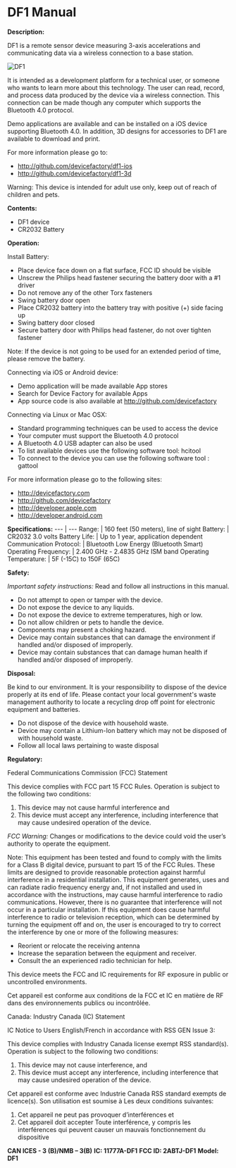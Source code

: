 DF1 Manual
==========

**Description:**

DF1 is a remote sensor device measuring 3-axis accelerations and communicating data via a wireless connection to a base station.

![DF1](https://raw.githubusercontent.com/devicefactory/share/master/media/df1/df1.png)

It is intended as a development platform for a technical user, or someone who wants to learn more about this technology.  The user can read, record, and process data produced by the device via a wireless connection.  This connection can be made though any computer which supports the Bluetooth 4.0 protocol.

Demo applications are available and can be installed on a iOS device supporting Bluetooth 4.0.  In addition, 3D designs for accessories to DF1 are available to download and print.

For more information please go to:

* http://github.com/devicefactory/df1-ios
* http://github.com/devicefactory/df1-3d

Warning: This device is intended for adult use only, keep out of reach of children and pets.

**Contents:**

* DF1 device
* CR2032 Battery

**Operation:**

Install Battery:
*	Place device face down on a flat surface, FCC ID should be visible
*	Unscrew the Philips head fastener securing the battery door with a #1 driver
*	Do not remove any of the other Torx fasteners
*	Swing battery door open
*	Place CR2032 battery into the battery tray with positive (+) side facing up
*	Swing battery door closed
*	Secure battery door  with Philips head fastener, do not over tighten fastener

Note: If the device is not going to be used for an extended period of time, please remove the battery.

Connecting via iOS or Android device:
*	Demo application will be made available App stores
*	Search for Device Factory for available Apps
*	App source code is also available at http://github.com/devicefactory

Connecting via Linux or Mac OSX:
*	Standard programming techniques can be used to access the device
*	Your computer must support the  Bluetooth 4.0 protocol
*	A  Bluetooth 4.0 USB adapter can also be used
*	To list available devices use the following software tool: hcitool
*	To connect to the device you can use the following software tool : gattool

For more information please go to the following sites:
*	http://devicefactory.com
*	http://github.com/devicefactory
*	http://developer.apple.com
*	http://developer.android.com

**Specifications:**
--- | ---
Range: | 160 feet (50 meters), line of sight
Battery: | CR2032 3.0 volts
Battery Life: | Up to 1 year, application dependent
Communication Protocol: | Bluetooth Low Energy (Bluetooth Smart) 
Operating Frequency: | 2.400 GHz - 2.4835 GHz ISM band
Operating Temperature: | 5F (-15C) to 150F (65C)

**Safety:**

_Important safety instructions:_  Read and follow all instructions in this manual.

*	Do not attempt to open or tamper with the device.
*	Do not expose the device to any liquids.
*	Do not expose the device to extreme temperatures, high or low.
*	Do not allow children or pets to handle the device.
*	Components may present a choking hazard.
*	Device may contain substances that can damage the environment if handled and/or disposed of improperly.
*	Device may contain substances that can damage human health if handled and/or disposed of improperly.

**Disposal:**

Be kind to our environment.  It is your responsibility to dispose of the device properly at its end of life.  Please contact your local government's waste management authority to locate a recycling drop off point for electronic equipment and batteries.

*	Do  not dispose of the device with household waste.
*	Device may contain a Lithium-Ion battery which may not be disposed of with household waste.
*	Follow all local laws pertaining to waste disposal

**Regulatory:**

Federal Communications Commission (FCC) Statement

This device complies with FCC part 15 FCC Rules. Operation is subject to the following two conditions:

1. This device may not cause harmful interference and
2. This device must accept any interference, including interference that may cause undesired operation of the device.

_FCC Warning:_  Changes or modifications to the device could void the user’s authority to operate the equipment.

Note:  This equipment has been tested and found to comply with the limits for a Class B digital device, pursuant to part 15 of the FCC Rules. These limits are designed to provide reasonable protection against harmful interference in a residential installation. This equipment generates, uses and can radiate radio frequency energy and, if not installed and used in accordance with the instructions, may cause harmful interference to radio communications. However, there is no guarantee that interference will not occur in a particular installation. If this equipment does cause harmful interference to radio or television reception, which can be determined by turning the equipment off and on, the user is encouraged to try to correct the interference by one or more of the following measures:

*	Reorient or relocate the receiving antenna
*	Increase the separation between the equipment and receiver.
*	Consult the an experienced radio technician for help.

This device meets the FCC and IC requirements for RF exposure in public or uncontrolled environments.

Cet appareil est conforme aux conditions de la FCC et IC en matière de RF dans des environnements publics ou incontrôlée.

Canada: Industry Canada (IC) Statement

IC Notice to Users English/French in accordance with RSS GEN Issue 3:

This device complies with Industry Canada license exempt RSS standard(s).
Operation is subject to the following two conditions:

1. This device may not cause interference, and
2. This device must accept any interference, including interference that may cause undesired operation of the device.

Cet appareil est conforme avec Industrie Canada RSS standard exempts de licence(s).
Son utilisation est soumise à Les deux conditions suivantes:

1. Cet appareil ne peut pas provoquer d’interférences et
2. Cet appareil doit accepter Toute interférence, y compris les interférences qui peuvent causer un mauvais fonctionnement du dispositive


 **CAN ICES - 3 (B)/NMB – 3(B)**
 **IC: 11777A-DF1**
 **FCC ID: 2ABTJ-DF1**
 **Model: DF1**




